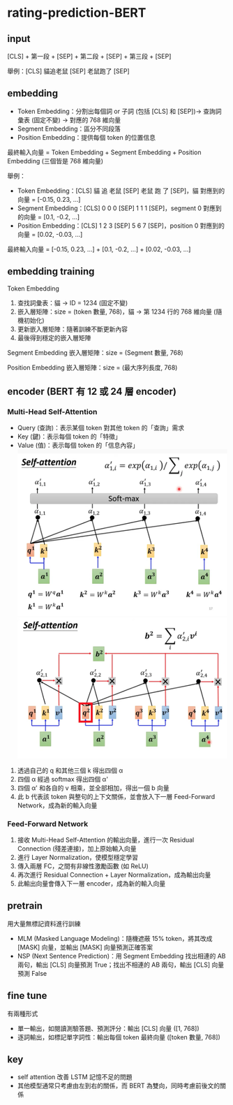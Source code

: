 # rating-prediction-BERT
## input
[CLS] + 第一段 + [SEP] + 第二段 + [SEP] + 第三段 + [SEP]

舉例：[CLS] 貓追老鼠 [SEP] 老鼠跑了 [SEP]

## embedding
- Token Embedding：分割出每個詞 or 子詞 (包括 [CLS] 和 [SEP])-> 查詢詞彙表 (固定不變) -> 對應的 768 維向量
- Segment Embedding：區分不同段落
- Position Embedding：提供每個 token 的位置信息

最終輸入向量 = Token Embedding + Segment Embedding + Position Embedding (三個皆是 768 維向量)

舉例：
- Token Embedding：[CLS] 貓 追 老鼠 [SEP] 老鼠 跑 了 [SEP]，貓 對應到的向量 = [-0.15, 0.23, ...]
- Segment Embedding：[CLS] 0 0 0 [SEP] 1 1 1 [SEP]，segment 0 對應到的向量 = [0.1, -0.2, ...]
- Position Embedding：[CLS] 1 2 3 [SEP] 5 6 7 [SEP]，position 0 對應到的向量 = [0.02, -0.03, ...]

最終輸入向量 = [-0.15, 0.23, ...] + [0.1, -0.2, ...] + [0.02, -0.03, ...]

## embedding training
Token Embedding
1. 查找詞彙表：貓 -> ID = 1234 (固定不變)
2. 嵌入層矩陣：size = (token 數量, 768)，貓 -> 第 1234 行的 768 維向量 (隨機初始化)
3. 更新嵌入層矩陣：隨著訓練不斷更新內容
4. 最後得到穩定的嵌入層矩陣

Segment Embedding
嵌入層矩陣：size = (Segment 數量, 768)

Position Embedding
嵌入層矩陣：size = (最大序列長度, 768)

## encoder (BERT 有 12 或 24 層 encoder)
### Multi-Head Self-Attention  
- Query (查詢)：表示某個 token 對其他 token 的「查詢」需求
- Key (鍵)：表示每個 token 的「特徵」
- Value (值)：表示每個 token 的「信息內容」
![alt text](self_attention_1.png)  
![alt text](self_attention_2.png)  
1. 透過自己的 q 和其他三個 k 得出四個 α
2. 四個 α 經過 softmax 得出四個 α'
3. 四個 α' 和各自的 v 相乘，並全部相加，得出一個 b 向量
4. 此 b 代表該 token 與整句的上下文關係，並會放入下一層 Feed-Forward Network，成為新的輸入向量

### Feed-Forward Network
1. 接收 Multi-Head Self-Attention 的輸出向量，進行一次 Residual Connection (殘差連接)，加上原始輸入向量
2. 進行 Layer Normalization，使模型穩定學習
3. 傳入兩層 FC，之間有非線性激勵函數 (如 ReLU)
4. 再次進行 Residual Connection + Layer Normalization，成為輸出向量
5. 此輸出向量會傳入下一層 encoder，成為新的輸入向量

## pretrain
用大量無標記資料進行訓練
- MLM (Masked Language Modeling)：隨機遮蔽 15% token，將其改成 [MASK] 向量，並輸出 [MASK] 向量預測正確答案
- NSP (Next Sentence Prediction)：用 Segment Embedding 找出相連的 AB 兩句，輸出 [CLS] 向量預測 True；找出不相連的 AB 兩句，輸出 [CLS] 向量預測 False

## fine tune
有兩種形式  
- 單一輸出，如閱讀測驗答題、預測評分：輸出 [CLS] 向量 ([1, 768])
- 逐詞輸出，如標記單字詞性：輸出每個 token 最終向量 ([token 數量, 768])

## key
- self attention 改善 LSTM 記憶不足的問題
- 其他模型通常只考慮由左到右的關係，而 BERT 為雙向，同時考慮前後文的關係
